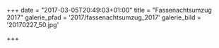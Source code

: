 +++
date = "2017-03-05T20:49:03+01:00"
title = "Fassenachtsumzug 2017"
galerie_pfad = '2017/fassenachtsumzug_2017'
galerie_bild = '20170227_50.jpg'

+++

